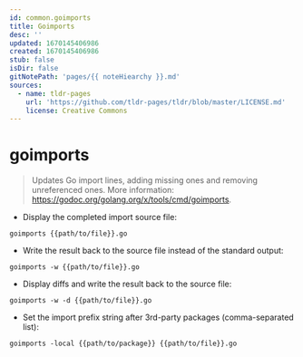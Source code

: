 ```yaml
---
id: common.goimports
title: Goimports
desc: ''
updated: 1670145406986
created: 1670145406986
stub: false
isDir: false
gitNotePath: 'pages/{{ noteHiearchy }}.md'
sources:
  - name: tldr-pages
    url: 'https://github.com/tldr-pages/tldr/blob/master/LICENSE.md'
    license: Creative Commons
---
```

# goimports

> Updates Go import lines, adding missing ones and removing unreferenced ones.
> More information: <https://godoc.org/golang.org/x/tools/cmd/goimports>.

- Display the completed import source file:

`goimports {{path/to/file}}.go`

- Write the result back to the source file instead of the standard output:

`goimports -w {{path/to/file}}.go`

- Display diffs and write the result back to the source file:

`goimports -w -d {{path/to/file}}.go`

- Set the import prefix string after 3rd-party packages (comma-separated list):

`goimports -local {{path/to/package}} {{path/to/file}}.go`

